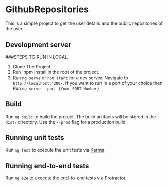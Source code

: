 # GithubRepositories

This is a simple project to get the user details and the public repositories of the user.

## Development server

###STEPS TO RUN IN LOCAL 
1. Clone The Project.
2. Run `npm install  in the root of the project.
3. Run `ng serve` or `npm start` for a dev server. Navigate to `http://localhost:4200/`. If you want to run in a port of your choice then Run `ng serve --port {Your PORT Number}` 

## Build

Run `ng build` to build the project. The build artifacts will be stored in the `dist/` directory. Use the `--prod` flag for a production build.

## Running unit tests

Run `ng test` to execute the unit tests via [Karma](https://karma-runner.github.io).

## Running end-to-end tests

Run `ng e2e` to execute the end-to-end tests via [Protractor](http://www.protractortest.org/).

